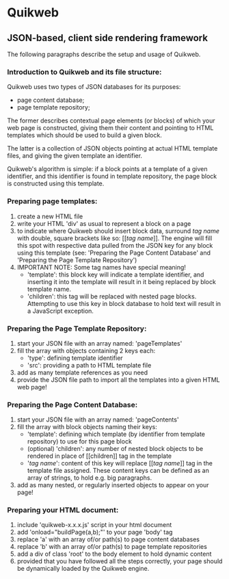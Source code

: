# Quikweb
## JSON-based, client side rendering framework

The following paragraphs describe the setup and usage of Quikweb.

### Introduction to Quikweb and its file structure:
Quikweb uses two types of JSON databases for its purposes:
- page content database;
- page template repository;

The former describes contextual page elements (or blocks) of which your web
page is constructed, giving them their content and pointing to HTML templates
which should be used to build a given block.

The latter is a collection of JSON objects pointing at actual HTML template
files, and giving the given template an identifier.

Quikweb's algorithm is simple: if a block points at a template of a given
identifier, and this identifier is found in template repository, the page
block is constructed using this template.

### Preparing page templates:
1) create a new HTML file
2) write your HTML 'div' as usual to represent a block on a page
3) to indicate where Quikweb should insert block data, surround _tag name_
   with double, square brackets like so: [[_tag name_]]. The engine will
   fill this spot with respective data pulled from the JSON key for any block
   using this template (see: 'Preparing the Page Content Database' and 'Preparing
   the Page Template Repository')
4) IMPORTANT NOTE: Some tag names have special meaning!
   - 'template': this block key will indicate a template identifier, and inserting
     it into the template will result in it being replaced by block template name.
   - 'children': this tag will be replaced with nested page blocks. Attempting
     to use this key in block database to hold text will result in a JavaScript exception.

### Preparing the Page Template Repository:
1) start your JSON file with an array named: 'pageTemplates'
2) fill the array with objects containing 2 keys each:
   - 'type': defining template identifier
   - 'src': providing a path to HTML template file
3) add as many template references as you need
4) provide the JSON file path to import all the templates into a given HTML web page!

### Preparing the Page Content Database:
1) start your JSON file with an array named: 'pageContents'
2) fill the array with block objects naming their keys:
   - 'template': defining which template (by identifier from template repository) 
     to use for this page block
   - (optional) 'children': any number of nested block objects to be rendered in 
     place of [[children]] tag in the template
   - '_tag name_': content of this key will replace [[_tag name_]] tag in the template
     file assigned. These content keys can be defined as an array of strings, to hold e.g. big paragraphs.
3) add as many nested, or regularly inserted objects to appear on your page!

### Preparing your HTML document:
1) include 'quikweb-x.x.x.js' script in your html document
2) add 'onload="buildPage(a,b);"' to your page 'body' tag
3) replace 'a' with an array of/or path(s) to page content databases
4) replace 'b' with an array of/or path(s) to page template repositories
5) add a div of class 'root' to the body element to hold dynamic content
6) provided that you have followed all the steps correctly, your page should
   be dynamically loaded by the Quikweb engine.
